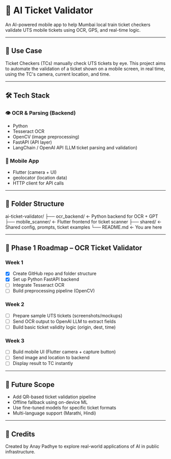 # 🧾 AI Ticket Validator

An AI-powered mobile app to help Mumbai local train ticket checkers validate UTS mobile tickets using OCR, GPS, and real-time logic.

---

## 📌 Use Case
Ticket Checkers (TCs) manually check UTS tickets by eye. This project aims to automate the validation of a ticket shown on a mobile screen, in real time, using the TC's camera, current location, and time.

---

## 🛠️ Tech Stack

### 👁️ OCR & Parsing (Backend)
- Python
- Tesseract OCR
- OpenCV (image preprocessing)
- FastAPI (API layer)
- LangChain / OpenAI API (LLM ticket parsing and validation)

### 📱 Mobile App
- Flutter (camera + UI)
- geolocator (location data)
- HTTP client for API calls

---

## 📁 Folder Structure

ai-ticket-validator/ ├── ocr_backend/         ← Python backend for OCR + GPT ├── mobile_scanner/      ← Flutter frontend for ticket scanner ├── shared/              ← Shared config, prompts, ticket examples └── README.md            ← You are here

---

## 🚶 Phase 1 Roadmap – OCR Ticket Validator

### Week 1
- [x] Create GitHub repo and folder structure
- [x] Set up Python FastAPI backend
- [ ] Integrate Tesseract OCR
- [ ] Build preprocessing pipeline (OpenCV)

### Week 2
- [ ] Prepare sample UTS tickets (screenshots/mockups)
- [ ] Send OCR output to OpenAI LLM to extract fields
- [ ] Build basic ticket validity logic (origin, dest, time)

### Week 3
- [ ] Build mobile UI (Flutter camera + capture button)
- [ ] Send image and location to backend
- [ ] Display result to TC instantly

---

## 🔮 Future Scope
- Add QR-based ticket validation pipeline
- Offline fallback using on-device ML
- Use fine-tuned models for specific ticket formats
- Multi-language support (Marathi, Hindi)

---

## 🙌 Credits
Created by Anay Padhye to explore real-world applications of AI in public infrastructure.